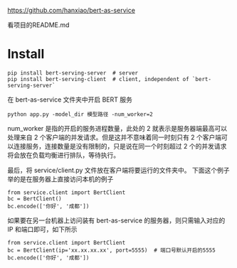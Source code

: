 https://github.com/hanxiao/bert-as-service

看项目的README.md




# Install

```
pip install bert-serving-server  # server
pip install bert-serving-client  # client, independent of `bert-serving-server`
```

































在 bert-as-service 文件夹中开启 BERT 服务
```
python app.py -model_dir 模型路径 -num_worker=2
```

num_worker 是指的开启的服务进程数量，此处的 2 就表示是服务器端最高可以处理来自 2 个客户端的并发请求。但是这并不意味着同一时刻只有 2 个客户端可以连接服务，连接数量是没有限制的，只是说在同一个时刻超过 2 个的并发请求将会放在负载均衡进行排队，等待执行。

最后，将 service/client.py 文件放在客户端将要运行的文件夹中。
下面这个例子举的是在服务器上直接访问本机的例子

```
from service.client import BertClient
bc = BertClient()
bc.encode(['你好', '成都'])
```
如果要在另一台机器上访问装有 bert-as-service 的服务器，则只需输入对应的 IP 和端口即可，如下所示
```
from service.client import BertClient
bc = BertClient(ip='xx.xx.xx.xx', port=5555)  # 端口号默认开启的5555
bc.encode(['你好', '成都'])
```